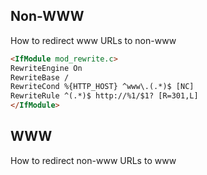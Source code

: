 ## Non-WWW
How to redirect www URLs to non-www

```html
<IfModule mod_rewrite.c>
RewriteEngine On
RewriteBase /
RewriteCond %{HTTP_HOST} ^www\.(.*)$ [NC]
RewriteRule ^(.*)$ http://%1/$1? [R=301,L]
</IfModule>
```

## WWW

How to redirect non-www URLs to www
